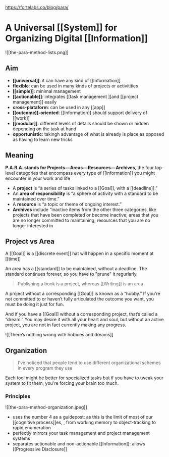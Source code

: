 https://fortelabs.co/blog/para/

# A Universal [[System]]  for Organizing Digital [[Information]]

![[the-para-method-lists.png]]

## Aim

- **[[universal]]**: it can have any kind of [[Information]]
- **flexible**: can be used in many kinds of projects or activitities
- **[[simple]]**: minimal management
- **[[actionable]]**: integrates [[task management ]]and [[project management]] easily
- **cross-plataform**: can be used in any [[app]]
- **[[outcome]]-oriented**: [[Information]] should support delivery of [[work]]
- **[[modular]]**: different levels of details should be shown or hidden depending on the task at hand
- **opportunistic**: takingh advantage of what is already is place as opposed as having to learn new tricks

## Meaning

**P.A.R.A. stands for Projects — Areas — Resources — Archives**, the four top-level categories that encompass every type of [[information]] you might encounter in your work and life

- A **project** is “a series of tasks linked to a [[Goal]], with a [[deadline]].”
- An **area of responsibility** is “a sphere of activity with a standard to be maintained over time.”
- A **resource** is “a topic or theme of ongoing interest.”
- **Archives** include “inactive items from the other three categories, like projects that have been completed or become inactive; areas that you are no longer committed to maintaining; resources that you are no longer interested in

## Project vs Area

A [[Goal]] is a [[discrete event]] hat will happen in a specific moment at [[time]]

An area has a [[standard]] to be maintained, without a deadline. The standard continues forever, so you have to "prune" it regurlarly.

> Publishing a book is a project, whereas [[Writing]] is an area

A project without a corresponding [[Goal]] is known as a “hobby.” If you’re not committed to or haven’t fully articulated the outcome you want, you must be doing it just for fun.

And if you have a [[Goal]] without a corresponding project, that’s called a “dream.” You may desire it with all your heart and soul, but without an active project, you are not in fact currently making any progress.

![[There’s nothing wrong with hobbies and dreams]]

## Organization

> I’ve noticed that people tend to use different organizational schemes in every program they use

Each tool might be better for specialized tasks but if you have to tweak your system to fit them, you're forcing your brain too much. 

### Principles

![[the-para-method-organization.jpeg]]

- uses the number 4 as a guidepost: as this is the limit of most of our [[cognitive process]]es, , from working memory to object-tracking to rapid enumeration
-  perfectly mirrors your task management and project management systems
-  separates actionable and non-actionable [[Information]]: allows [[Progressive Disclosure]]